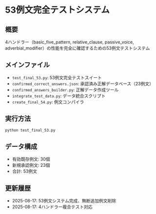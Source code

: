 # 53例文完全テストシステム

## 概要
4ハンドラー（basic_five_pattern, relative_clause, passive_voice, adverbial_modifier）の性能を完全に確認するための53例文テストシステム

## メインファイル
- `test_final_53.py`: 53例文完全テストスイート
- `confirmed_correct_answers.json`: 承認済み正解データベース（23例文）
- `confirmed_answers_builder.py`: 正解データ作成ツール
- `integrate_test_data.py`: データ統合スクリプト
- `create_final_54.py`: 例文コンパイラ

## 実行方法
```bash
python test_final_53.py
```

## データ構成
- 有効既存例文: 30個
- 新規承認例文: 23個  
- 合計: 53例文

## 更新履歴
- 2025-08-17: 53例文システム完成、無断追加例文削除
- 2025-08-17: 4ハンドラー複合テスト対応
